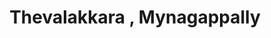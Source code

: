 ---
title: Thevalakkara , Mynagappally
url: /thevalakkara-mynagappally/
latitude: 9.019
longitude: 76.578
---